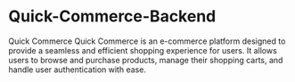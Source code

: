 # Quick-Commerce-Backend
Quick Commerce  Quick Commerce is an e-commerce platform designed to provide a seamless and efficient shopping experience for users. It allows users to browse and purchase products, manage their shopping carts, and handle user authentication with ease. 
